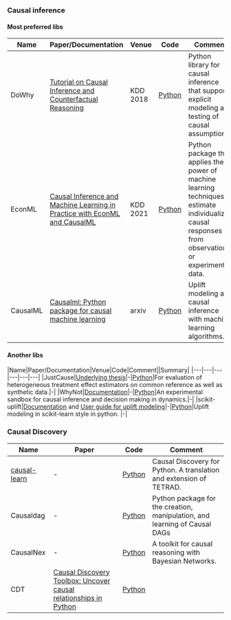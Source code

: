 



### Causal inference
#### Most preferred libs
|Name|Paper/Documentation|Venue|Code|Comment|Summary|
|---|---|---|---|---|---|
|DoWhy|[Tutorial on Causal Inference and Counterfactual Reasoning](http://causalinference.gitlab.io/kdd-tutorial/)|KDD 2018|[Python](https://github.com/microsoft/dowhy)|Python library for causal inference that supports explicit modeling and testing of causal assumptions.|-|
|EconML|[Causal Inference and Machine Learning in Practice with EconML and CausalML](https://causal-machine-learning.github.io/kdd2021-tutorial/)|KDD 2021|[Python](https://econml.azurewebsites.net/spec/spec.html)|Python package that applies the power of machine learning techniques to estimate individualized causal responses from observational or experimental data.|-|
|CausalML|[Causalml: Python package for causal machine learning](https://arxiv.org/pdf/2002.11631.pdf)|arxiv|[Python](https://github.com/uber/causalml)|Uplift modeling and causal inference with machine learning algorithms.|-|

####  Another libs
|Name|Paper/Documentation|Venue|Code|Comment||Summary|
|---|---|---|---|---|---|
|JustCause|[Underlying thesis](https://justcause.readthedocs.io/en/latest/_downloads/e054f7a0fc9cf9e680173600cb4b4350/thesis-mfranz.pdf)|-|[Python](https://github.com/inovex/justcause)|For evaluation of heterogeneous treatment effect estimators on common reference as well as synthetic data.|-|
|WhyNot|[Documentation](https://whynot.readthedocs.io/en/latest/)|-|[Python](https://github.com/zykls/whynot)|An experimental sandbox for causal inference and decision making in dynamics.|-|
|scikit-uplift|[Documentation](https://www.uplift-modeling.com/en/latest/index.html) and [User guide for uplift modeling](https://www.uplift-modeling.com/en/latest/user_guide/index.html)|-|[Python](https://github.com/maks-sh/scikit-uplift)|Uplift modeling in scikit-learn style in python. |-|

### Causal Discovery
|Name|Paper|Code|Comment|
|---|---|---|---|
|[causal-learn](https://causal-learn.readthedocs.io/en/latest/)|-|[Python](https://github.com/cmu-phil/causal-learn)|Causal Discovery for Python. A translation and extension of TETRAD.|
|Causaldag|-|[Python](https://github.com/uhlerlab/causaldag)|Python package for the creation, manipulation, and learning of Causal DAGs|
|CausalNex|-|[Python](https://github.com/quantumblacklabs/causalnex)|A toolkit for causal reasoning with Bayesian Networks.|
|CDT|[Causal Discovery Toolbox: Uncover causal relationships in Python](https://arxiv.org/pdf/1903.02278)|[Python](https://github.com/Diviyan-Kalainathan/CausalDiscoveryToolbox)||



